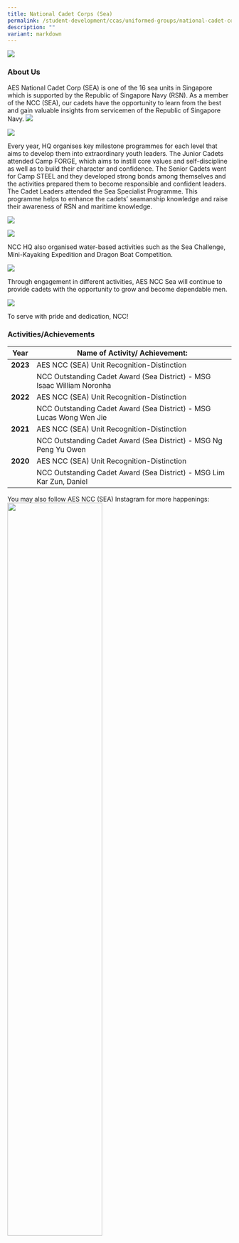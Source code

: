 ```yaml
---
title: National Cadet Corps (Sea)
permalink: /student-development/ccas/uniformed-groups/national-cadet-corps-sea/
description: ""
variant: markdown
---
```

![](/images/ncc%20photo.jpg)
### About Us

AES National Cadet Corp (SEA) is one of the 16 sea units in Singapore which is supported by the Republic of Singapore Navy (RSN). As a member of the NCC (SEA), our cadets have the opportunity to learn from the best and gain valuable insights from servicemen of the Republic of Singapore Navy.
![](/images/NCC_2.jpg)

![](/images/NCC_3.jpg)

Every year, HQ organises key milestone programmes for each level that aims to develop them into extraordinary youth leaders. The Junior Cadets attended Camp FORGE, which aims to instill core values and self-discipline as well as to build their character and confidence. The Senior Cadets went for Camp STEEL and they developed strong bonds among themselves and the activities prepared them to become responsible and confident leaders. The Cadet Leaders attended the Sea Specialist Programme. This programme helps to enhance the cadets’ seamanship knowledge and raise their awareness of RSN and maritime knowledge.

![](/images/NCC_4.jpg)

![](/images/NCC_5.jpg)

NCC HQ also organised water-based activities such as the Sea Challenge, Mini-Kayaking Expedition and Dragon Boat Competition.

![](/images/NCC_6.jpg)

Through engagement in different activities, AES NCC Sea will continue to provide cadets with the opportunity to grow and become dependable men.

![](/images/NCC_7.jpg)

To serve with pride and dedication, NCC!


### Activities/Achievements
| Year | Name of Activity/ Achievement:|  
| -------- | -------- | 
| **2023**    | AES NCC (SEA) Unit Recognition-Distinction | 
|    | NCC Outstanding Cadet Award (Sea District) - MSG Isaac William Noronha | 
| **2022** | AES NCC (SEA) Unit Recognition-Distinction   | 
|  | NCC Outstanding Cadet Award (Sea District) - MSG Lucas Wong Wen Jie   | 
| **2021**     | AES NCC (SEA) Unit Recognition-Distinction   | 
|  |  NCC Outstanding Cadet Award (Sea District) - MSG Ng Peng Yu Owen  | 
| **2020**     | AES NCC (SEA) Unit Recognition-Distinction   | 
|     | NCC Outstanding Cadet Award (Sea District) - MSG Lim Kar Zun, Daniel   |
  
You may also follow AES NCC (SEA) Instagram for more happenings:
<img style="width:65%" src="/images/AESnccsea(insta_logo).png">